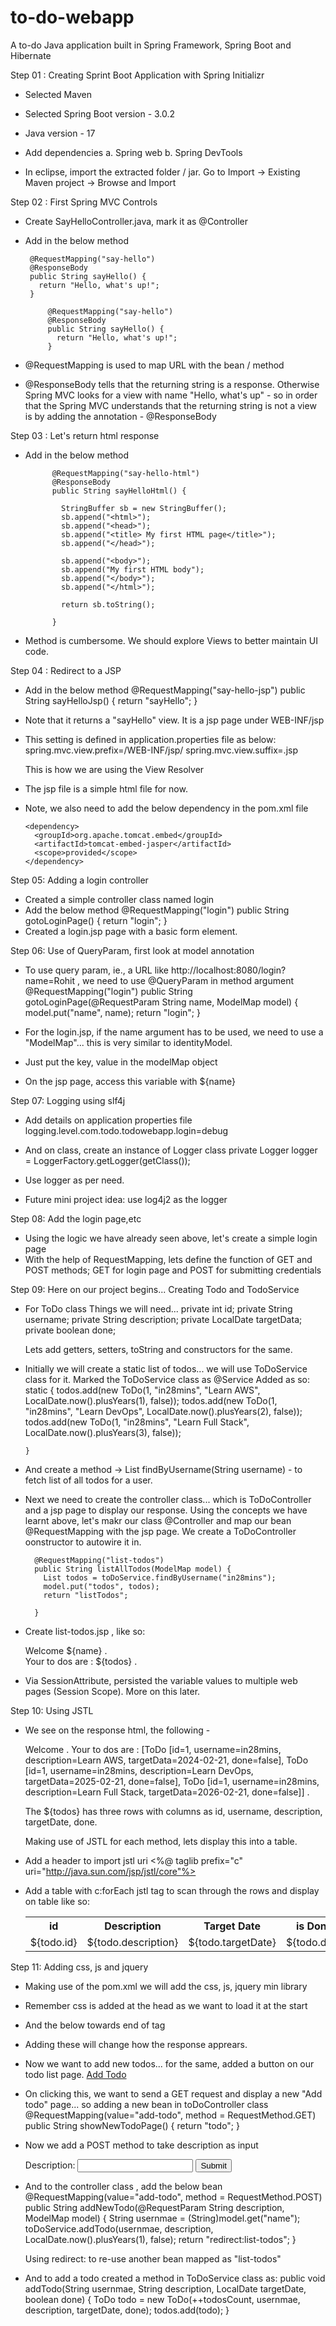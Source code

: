 # to-do-webapp
A to-do Java application built in Spring Framework, Spring Boot and Hibernate

Step 01 : Creating Sprint Boot Application with Spring Initializr
- Selected Maven
- Selected Spring Boot version - 3.0.2
- Java version - 17
- Add dependencies
  a. Spring web b. Spring DevTools
  
- In eclipse, import the extracted folder / jar. Go to Import -> Existing Maven project -> Browse and Import

Step 02 : First Spring MVC Controls
 - Create SayHelloController.java, mark it as @Controller
 - Add in the below method

        @RequestMapping("say-hello")
        @ResponseBody
        public String sayHello() {
          return "Hello, what's up!";
        }

		    @RequestMapping("say-hello")
		    @ResponseBody
		    public String sayHello() {
		      return "Hello, what's up!";
		    }

  - @RequestMapping is used to map URL with the bean / method
  - @ResponseBody tells that the returning string is a response. Otherwise Spring MVC looks for a view with name "Hello, what's up" - so in 
  order that the Spring MVC understands that the returning string is not a view is by adding the annotation - @ResponseBody

Step 03 : Let's return html response
- Add in the below method
	    
		    @RequestMapping("say-hello-html")
		    @ResponseBody
		    public String sayHelloHtml() {

		      StringBuffer sb = new StringBuffer();
		      sb.append("<html>");
		      sb.append("<head>");
		      sb.append("<title> My first HTML page</title>");
		      sb.append("</head>");

		      sb.append("<body>");
		      sb.append("My first HTML body");
		      sb.append("</body>");
		      sb.append("</html>");

		      return sb.toString();

		    }
- Method is cumbersome. We should explore Views to better maintain UI code. 

Step 04 : Redirect to a JSP
- Add in the below method
        @RequestMapping("say-hello-jsp")
        public String sayHelloJsp() {
          return "sayHello";
        }

- Note that it returns a "sayHello" view. It is a jsp page under WEB-INF/jsp
- This setting is defined in application.properties file as below:
    spring.mvc.view.prefix=/WEB-INF/jsp/
    spring.mvc.view.suffix=.jsp

  This is how we are using the View Resolver

- The jsp file is a simple html file for now. 
- Note, we also need to add the below dependency in the pom.xml file

      <dependency>
        <groupId>org.apache.tomcat.embed</groupId>
        <artifactId>tomcat-embed-jasper</artifactId>
        <scope>provided</scope>
      </dependency>

Step 05: Adding a login controller
- Created a simple controller class named login
- Add the below method
        @RequestMapping("login")
        public String gotoLoginPage() {
          return "login";
        }
- Created a login.jsp page with a basic form element.

Step 06: Use of QueryParam, first look at model annotation
- To use query param, ie., a URL like http://localhost:8080/login?name=Rohit , we need to use @QueryParam in method argument
        @RequestMapping("login")
        public String gotoLoginPage(@RequestParam String name, ModelMap model) {
          model.put("name", name);
          return "login";
        }

- For the login.jsp, if the name argument has to be used, we need to use a "ModelMap"... this is very similar to identityModel.
- Just put the key, value in the modelMap object
- On the jsp page, access this variable with ${name} 

Step 07: Logging using slf4j
- Add details on application properties file
        logging.level.com.todo.todowebapp.login=debug

- And on class, create an instance of Logger class
        private Logger logger = LoggerFactory.getLogger(getClass());

- Use logger as per need. 

- Future mini project idea: use log4j2 as the logger

Step 08: Add the login page,etc
- Using the logic we have already seen above, let's create a simple login page
- With the help of RequestMapping, lets define the function of GET and POST methods; GET for login page and POST for submitting credentials

Step 09: Here on our project begins... Creating Todo and TodoService
- For ToDo class
    Things we will need... 
      private int id;
      private String username;
      private String description;
      private LocalDate targetData;
      private boolean done;

  Lets add getters, setters, toString and constructors for the same. 

- Initially we will create a static list of todos... we will use ToDoService class for it. Marked the ToDoService class as @Service
    Added as so:
      static {
        todos.add(new ToDo(1, "in28mins", "Learn AWS", LocalDate.now().plusYears(1), false));
        todos.add(new ToDo(1, "in28mins", "Learn DevOps", LocalDate.now().plusYears(2), false));
        todos.add(new ToDo(1, "in28mins", "Learn Full Stack", LocalDate.now().plusYears(3), false));

  	  }

- And create a method -> List<ToDo> findByUsername(String username) - to fetch list of all todos for a user. 
- Next we need to create the controller class... which is ToDoController and a jsp page to display our response.
    Using the concepts we have learnt above, let's makr our class @Controller and map our bean @RequestMapping with the jsp page. We create a ToDoController oonstructor to autowire it in.

        @RequestMapping("list-todos")
        public String listAllTodos(ModelMap model) {
          List todos = toDoService.findByUsername("in28mins");
          model.put("todos", todos);
          return "listTodos";

        }

- Create list-todos.jsp , like so:
        <html>
          <title>List ToDos Page</title>
          <head>
          </head>
          <body>
            <div>Welcome ${name} .</div>
            <div>Your to dos are :  ${todos} .</div>
          </body>
          </form>
        </html>

- Via SessionAttribute, persisted the variable values to multiple web pages (Session Scope). More on this later.

Step 10: Using JSTL 
- We see on the response html, the following - 

  Welcome .
  Your to dos are : [ToDo [id=1, username=in28mins, description=Learn AWS, targetData=2024-02-21, done=false], ToDo [id=1, username=in28mins, description=Learn DevOps, targetData=2025-02-21, done=false], ToDo [id=1, username=in28mins, description=Learn Full Stack, targetData=2026-02-21, done=false]] .

  The ${todos} has three rows with columns as id, username, description, targetDate, done. 

  Making use of JSTL for each method, lets display this into a table. 

- Add a header to import jstl uri
  <%@ taglib prefix="c" uri="http://java.sun.com/jsp/jstl/core"%>

- Add a table with c:forEach jstl tag to scan through the rows and display on table like so:
    <table>
      <thead></thead>
      <tbody>
        <tr>
          <th>id</th>
          <th>Description</th>
          <th>Target Date</th>
          <th>is Done?</th>
        </tr>
        <c:forEach items="${todos}" var="todo">
          <tr>
            <td>${todo.id}</td>
            <td>${todo.description}</td>
            <td>${todo.targetDate}</td>
            <td>${todo.done}</td>
          </tr>
        </c:forEach>
      </tbody>
    </table>


Step 11: Adding css, js and jquery 
  - Making use of the pom.xml we will add the css, js, jquery min library
  - Remember css is added at the head as we want to load it at the start
      <head>
        <link href="webjars/bootstrap/5.1.3/css/bootstrap.min.css"
        rel="stylesheet">
      </head>

  - And the below towards end of </body> tag
      	<script src="webjars/bootstrap/5.1.3/js/bootstrap.min.js"></script>
	      <script src="webjars/jquery/3.6.0/js/jquery.min.js"></script>

  - Adding these will change how the response apprears. 
  - Now we want to add new todos... for the same, added a button on our todo list page. 
        <a href="add-todo" class="btn btn-success">Add Todo</a>

  - On clicking this, we want to send a GET request and display a new "Add todo" page... so adding a new bean in toDoController class
        @RequestMapping(value="add-todo", method = RequestMethod.GET)
        public String showNewTodoPage() {
          return "todo";
        }
  
  - Now we add a POST method to take description as input
        <form method="post">
          Description: <input type="text" name="description"> 
          <input type="Submit" class="btn btn-success">
        </form>

  - And to the controller class , add the below bean
        @RequestMapping(value="add-todo", method = RequestMethod.POST)
        public String addNewTodo(@RequestParam String description, ModelMap model) {
          String usernmae = (String)model.get("name");
          toDoService.addTodo(usernmae, description, LocalDate.now().plusYears(1), false);
          return "redirect:list-todos";
        }

    Using redirect: to re-use another bean mapped as "list-todos"

  - And to add a todo created a method in ToDoService class as:
        public void addTodo(String usernmae, String description, LocalDate targetDate, boolean done) {
          ToDo todo = new ToDo(++todosCount, usernmae, description, targetDate, done);
          todos.add(todo);
        }
  

